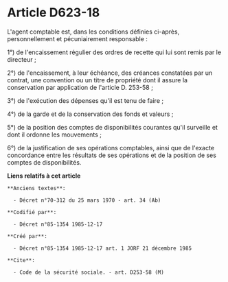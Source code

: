 # Article D623-18

L'agent comptable est, dans les conditions définies ci-après, personnellement et pécuniairement responsable : 

1°) de l'encaissement régulier des ordres de recette qui lui sont remis par le directeur ; 

2°) de l'encaissement, à leur échéance, des créances constatées par un contrat, une convention ou un titre de propriété dont
il assure la conservation par application de l'article D. 253-58 ; 

3°) de l'exécution des dépenses qu'il est tenu de faire ; 

4°) de la garde et de la conservation des fonds et valeurs ; 

5°) de la position des comptes de disponibilités courantes qu'il surveille et dont il ordonne les mouvements ; 

6°) de la justification de ses opérations comptables, ainsi que de l'exacte concordance entre les résultats de ses opérations
et de la position de ses comptes de disponibilités.

**Liens relatifs à cet article**

	**Anciens textes**:

	  - Décret n°70-312 du 25 mars 1970 - art. 34 (Ab)

	**Codifié par**:

	  - Décret n°85-1354 1985-12-17

	**Créé par**:

	  - Décret n°85-1354 1985-12-17 art. 1 JORF 21 décembre 1985

	**Cite**:

	  - Code de la sécurité sociale. - art. D253-58 (M)
